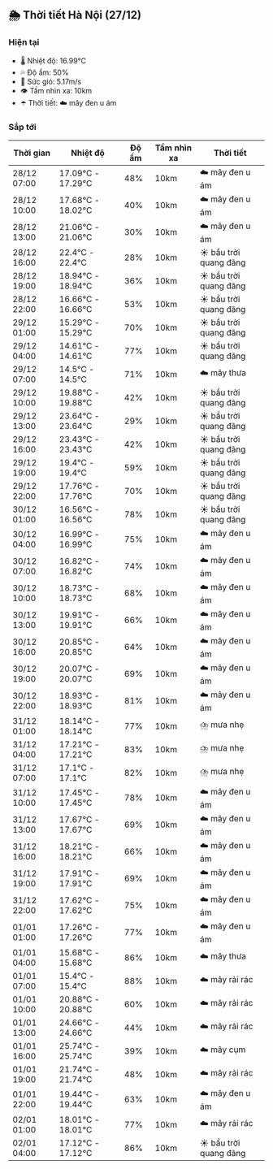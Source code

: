 ## 🌦️ Thời tiết Hà Nội (27/12)

### Hiện tại

- 🌡️ Nhiệt độ: 16.99℃
- 💦 Độ ẩm: 50%
- 💨 Sức gió: 5.17m/s
- 👁️ Tầm nhìn xa: 10km
- ☂️ Thời tiết: ☁️ mây đen u ám

### Sắp tới

| Thời gian | Nhiệt độ | Độ ẩm | Tầm nhìn xa | Thời tiết |
| --- | --- | --- | --- | --- |
| 28/12 07:00 | 17.09℃ - 17.29℃ | 48% | 10km | ☁️ mây đen u ám |
| 28/12 10:00 | 17.68℃ - 18.02℃ | 40% | 10km | ☁️ mây đen u ám |
| 28/12 13:00 | 21.06℃ - 21.06℃ | 30% | 10km | ☁️ mây đen u ám |
| 28/12 16:00 | 22.4℃ - 22.4℃ | 28% | 10km | ☀️ bầu trời quang đãng |
| 28/12 19:00 | 18.94℃ - 18.94℃ | 36% | 10km | ☀️ bầu trời quang đãng |
| 28/12 22:00 | 16.66℃ - 16.66℃ | 53% | 10km | ☀️ bầu trời quang đãng |
| 29/12 01:00 | 15.29℃ - 15.29℃ | 70% | 10km | ☀️ bầu trời quang đãng |
| 29/12 04:00 | 14.61℃ - 14.61℃ | 77% | 10km | ☀️ bầu trời quang đãng |
| 29/12 07:00 | 14.5℃ - 14.5℃ | 71% | 10km | ☁️ mây thưa |
| 29/12 10:00 | 19.88℃ - 19.88℃ | 42% | 10km | ☀️ bầu trời quang đãng |
| 29/12 13:00 | 23.64℃ - 23.64℃ | 29% | 10km | ☀️ bầu trời quang đãng |
| 29/12 16:00 | 23.43℃ - 23.43℃ | 42% | 10km | ☀️ bầu trời quang đãng |
| 29/12 19:00 | 19.4℃ - 19.4℃ | 59% | 10km | ☀️ bầu trời quang đãng |
| 29/12 22:00 | 17.76℃ - 17.76℃ | 70% | 10km | ☀️ bầu trời quang đãng |
| 30/12 01:00 | 16.56℃ - 16.56℃ | 78% | 10km | ☀️ bầu trời quang đãng |
| 30/12 04:00 | 16.99℃ - 16.99℃ | 75% | 10km | ☁️ mây đen u ám |
| 30/12 07:00 | 16.82℃ - 16.82℃ | 74% | 10km | ☁️ mây đen u ám |
| 30/12 10:00 | 18.73℃ - 18.73℃ | 68% | 10km | ☁️ mây đen u ám |
| 30/12 13:00 | 19.91℃ - 19.91℃ | 66% | 10km | ☁️ mây đen u ám |
| 30/12 16:00 | 20.85℃ - 20.85℃ | 64% | 10km | ☁️ mây đen u ám |
| 30/12 19:00 | 20.07℃ - 20.07℃ | 69% | 10km | ☁️ mây đen u ám |
| 30/12 22:00 | 18.93℃ - 18.93℃ | 81% | 10km | ☁️ mây đen u ám |
| 31/12 01:00 | 18.14℃ - 18.14℃ | 77% | 10km | ⛈️ mưa nhẹ |
| 31/12 04:00 | 17.21℃ - 17.21℃ | 83% | 10km | ⛈️ mưa nhẹ |
| 31/12 07:00 | 17.1℃ - 17.1℃ | 82% | 10km | ⛈️ mưa nhẹ |
| 31/12 10:00 | 17.45℃ - 17.45℃ | 78% | 10km | ☁️ mây đen u ám |
| 31/12 13:00 | 17.67℃ - 17.67℃ | 69% | 10km | ☁️ mây đen u ám |
| 31/12 16:00 | 18.21℃ - 18.21℃ | 66% | 10km | ☁️ mây đen u ám |
| 31/12 19:00 | 17.91℃ - 17.91℃ | 69% | 10km | ☁️ mây đen u ám |
| 31/12 22:00 | 17.62℃ - 17.62℃ | 75% | 10km | ☁️ mây đen u ám |
| 01/01 01:00 | 17.26℃ - 17.26℃ | 77% | 10km | ☁️ mây đen u ám |
| 01/01 04:00 | 15.68℃ - 15.68℃ | 86% | 10km | ☁️ mây thưa |
| 01/01 07:00 | 15.4℃ - 15.4℃ | 88% | 10km | ☁️ mây rải rác |
| 01/01 10:00 | 20.88℃ - 20.88℃ | 60% | 10km | ☁️ mây rải rác |
| 01/01 13:00 | 24.66℃ - 24.66℃ | 44% | 10km | ☁️ mây rải rác |
| 01/01 16:00 | 25.74℃ - 25.74℃ | 39% | 10km | ☁️ mây cụm |
| 01/01 19:00 | 21.74℃ - 21.74℃ | 48% | 10km | ☁️ mây rải rác |
| 01/01 22:00 | 19.44℃ - 19.44℃ | 63% | 10km | ☁️ mây đen u ám |
| 02/01 01:00 | 18.01℃ - 18.01℃ | 77% | 10km | ☁️ mây rải rác |
| 02/01 04:00 | 17.12℃ - 17.12℃ | 86% | 10km | ☀️ bầu trời quang đãng |
